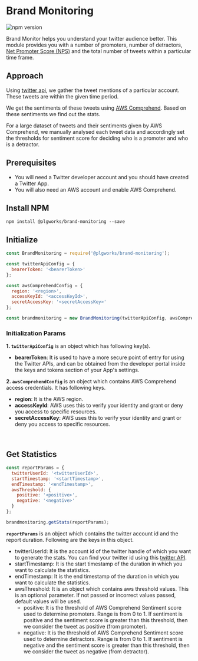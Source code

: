 # Brand Monitoring
![npm version](https://img.shields.io/npm/v/@plgworks/brand-monitoring.svg?style=flat)

Brand Monitor helps you understand your twitter audience better. This module provides you with a number of promoters, number of detractors, [Net Promoter Score (NPS)](https://en.wikipedia.org/wiki/Net_promoter_score) and the total number of tweets within a particular time frame.

## Approach

Using [twitter api](https://developer.twitter.com/en/docs/twitter-api/tweets/timelines/api-reference/get-users-id-mentions), we gather the tweet mentions of a particular account. These tweets are within the given time period.

We get the sentiments of these tweets using [AWS Comprehend](https://docs.aws.amazon.com/comprehend/latest/dg/API_BatchDetectSentiment.html). Based on these sentiments we find out the stats.

For a large dataset of tweets and their sentiments given by AWS Comprehend, we manually analysed each tweet data and accordingly set the thresholds for sentiment score for deciding who is a promoter and who is a detractor.

## Prerequisites
- You will need a Twitter developer account and you should have created a Twitter App.
- You will also need an AWS account and enable AWS Comprehend.

## Install NPM

```shell script
npm install @plgworks/brand-monitoring --save
```

## Initialize
```js
const BrandMonitoring = require('@plgworks/brand-monitoring');

const twitterApiConfig = {
  bearerToken: '<bearerToken>'
};

const awsComprehendConfig = {
  region: '<region>',
  accessKeyId: '<accessKeyId>',
  secretAccessKey: '<secretAccessKey>'
};

const brandmonitoring = new BrandMonitoring(twitterApiConfig, awsComprehendConfig);
```

### Initialization Params
**1. `twitterApiConfig`** is an object which has following key(s).

- **bearerToken**: It is used to have a more secure point of entry for using the Twitter APIs, and can be obtained from the developer portal inside the keys and tokens section of your App's settings.

**2. `awsComprehendConfig`** is an object which contains AWS Comprehend access credentials. It has following keys.

- **region**: It is the AWS region.
- **accessKeyId**: AWS uses this to verify your identity and grant or deny you access to specific resources.
- **secretAccessKey**: AWS uses this to verify your identity and grant or deny you access to specific resources.
<br>

## Get Statistics

```js
const reportParams = {
  twitterUserId: '<twitterUserId>',
  startTimestamp: '<startTimestamp>',
  endTimestamp: '<endTimestamp>',
  awsThreshold: {
    positive: '<positive>',
    negative: '<negative>'
  }
};

brandmonitoring.getStats(reportParams);
```

**`reportParams`** is an object which contains the twitter account id and the report duration. Following are the keys in this object.
- twitterUserId: It is the account id of the twitter handle of which you want to generate the stats. You can find your twitter id using this [twitter API](https://developer.twitter.com/en/docs/labs/tweets-and-users/api-reference/get-users-by-username). 
- startTimestamp: It is the start timestamp of the duration in which you want to calculate the statistics.
- endTimestamp: It is the end timestamp of the duration in which you want to calculate the statistics.
- awsThreshold: It is an object which contains aws threshold values. This is an optional parameter. If not passed or incorrect values passed, default values will be used. 
  - positive: It is the threshold of AWS Comprehend Sentiment score used to determine promoters. Range is from 0 to 1. If sentiment is positive and the sentiment score is greater than this threshold, then we consider the tweet as positive (from promoter).
  - negative: It is the threshold of AWS Comprehend Sentiment score used to determine detractors. Range is from 0 to 1. If sentiment is negative and the sentiment score is greater than this threshold, then we consider the tweet as negative (from detractor).


